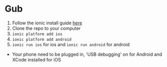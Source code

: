 # Gub
1. Follow the ionic install guide [here](http://ionicframework.com/getting-started/)
2. Clone the repo to your computer
3. `ionic platform add ios`
4. `ionic platform add android`
5. `ionic run ios` for ios and `ionic run android` for android
  * Your phone need to be plugged in, 'USB debugging' on for Android and XCode installed for iOS
